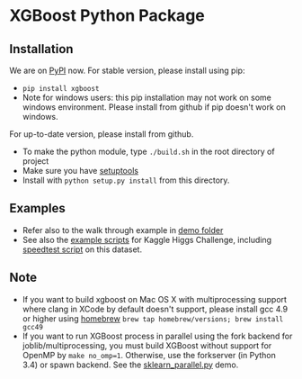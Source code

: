 XGBoost Python Package
======================
Installation
------------
We are on [PyPI](https://pypi.python.org/pypi/xgboost) now. For stable version, please install using pip:

* ```pip install xgboost```
* Note for windows users: this pip installation may not work on some windows environment. Please install from github if pip doesn't work on windows.

For up-to-date version, please install from github.

* To make the python module, type ```./build.sh``` in the root directory of project
* Make sure you have [setuptools](https://pypi.python.org/pypi/setuptools)
* Install with `python setup.py install` from this directory.

Examples
------

* Refer also to the walk through example in [demo folder](../demo/guide-python)
* See also the [example scripts](../demo/kaggle-higgs) for Kaggle Higgs Challenge, including [speedtest script](../demo/kaggle-higgs/speedtest.py) on this dataset.

Note
-----

* If you want to build xgboost on Mac OS X with multiprocessing support where clang in XCode by default doesn't support, please install gcc 4.9 or higher using [homebrew](http://brew.sh/) ```brew tap homebrew/versions; brew install gcc49```
* If you want to run XGBoost process in parallel using the fork backend for joblib/multiprocessing, you must build XGBoost without support for OpenMP by `make no_omp=1`. Otherwise, use the forkserver (in Python 3.4) or spawn backend. See the [sklearn_parallel.py](../demo/guide-python/sklearn_parallel.py) demo.
